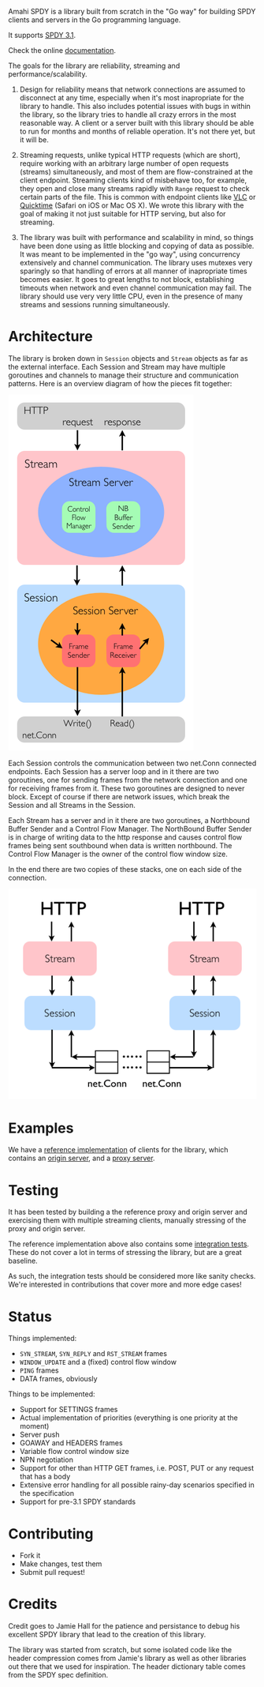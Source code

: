 Amahi SPDY is a library built from scratch in the "Go way" for building SPDY clients and servers in the Go programming language.

It supports [SPDY 3.1](http://www.chromium.org/spdy/spdy-protocol/spdy-protocol-draft3-1).

Check the online [documentation](http://godoc.org/github.com/amahi/spdy).

The goals for the library are reliability, streaming and performance/scalability.

1) Design for reliability means that network connections are assumed to disconnect at any time, especially when it's most inapropriate for the library to handle. This also includes potential issues with bugs in within the library, so the library tries to handle all crazy errors in the most reasonable way. A client or a server built with this library should be able to run for months and months of reliable operation. It's not there yet, but it will be.

2) Streaming requests, unlike typical HTTP requests (which are short), require working with an arbitrary large number of open requests (streams) simultaneously, and most of them are flow-constrained at the client endpoint. Streaming clients kind of misbehave too, for example, they open and close many streams rapidly with `Range` request to check certain parts of the file. This is common with endpoint clients like [VLC](https://videolan.org/vlc/) or [Quicktime](https://www.apple.com/quicktime/) (Safari on iOS or Mac OS X). We wrote this library with the goal of making it not just suitable for HTTP serving, but also for streaming.

3) The library was built with performance and scalability in mind, so things have been done using as little blocking and copying of data as possible. It was meant to be implemented in the "go way", using concurrency extensively and channel communication. The library uses mutexes very sparingly so that handling of errors at all manner of inapropriate times becomes easier. It goes to great lengths to not block, establishing timeouts when network and even channel communication may fail. The library should use very very little CPU, even in the presence of many streams and sessions running simultaneously.

Architecture
============

The library is broken down in `Session` objects and `Stream` objects as far as the external interface. Each Session and Stream may have multiple goroutines and channels to manage their structure and communication patterns. Here is an overview diagram of how the pieces fit together:

![SPDY Library Architecture](img/spdy-arch.png)

Each Session controls the communication between two net.Conn connected endpoints. Each Session has a server loop and in it there are two goroutines, one for sending frames from the network connection and one for receiving frames from it. These two goroutines are designed to never block. Except of course if there are network issues, which break the Session and all Streams in the Session.

Each Stream has a server and in it there are two goroutines, a Northbound Buffer Sender and a Control Flow Manager. The NorthBound Buffer Sender is in charge of writing data to the http response and causes control flow frames being sent southbound when data is written northbound. The Control Flow Manager is the owner of the control flow window size.

In the end there are two copies of these stacks, one on each side of the connection.

![HTTP and SPDY](img/end-to-end-http.png)

Examples
========

We have a [reference implementation](https://github.com/amahi/spdy-proxy) of clients for the library, which contains an [origin server](https://github.com/amahi/spdy-proxy/blob/master/src/c/c.go), and a [proxy server](https://github.com/amahi/spdy-proxy/blob/master/src/p/p.go).

Testing
=======

It has been tested by building a the reference proxy and origin server and exercising them with multiple streaming clients, manually stressing of the proxy and origin server.

The reference implementation above also contains some [integration tests](https://github.com/amahi/spdy-proxy/tree/master/integration-tests). These do not cover a lot in terms of stressing the library, but are a great baseline.

As such, the integration tests should be considered more like sanity checks. We're interested in contributions that cover more and more edge cases!

Status
======

Things implemented:
 * `SYN_STREAM`, `SYN_REPLY` and `RST_STREAM` frames
 * `WINDOW_UPDATE` and a (fixed) control flow window
 * `PING` frames
 * DATA frames, obviously

Things to be implemented:
 * Support for SETTINGS frames
 * Actual implementation of priorities (everything is one priority at the moment)
 * Server push
 * GOAWAY and HEADERS frames
 * Variable flow control window size
 * NPN negotiation
 * Support for other than HTTP GET frames, i.e. POST, PUT or any request that has a body
 * Extensive error handling for all possible rainy-day scenarios specified in the specification
 * Support for pre-3.1 SPDY standards

Contributing
============

* Fork it
* Make changes, test them
* Submit pull request!

Credits
=======

Credit goes to Jamie Hall for the patience and persistance to debug his excellent SPDY library that lead to the creation of this library.

The library was started from scratch, but some isolated code like the header compression comes from Jamie's library as well as other libraries out there that we used for inspiration. The header dictionary table comes from the SPDY spec definition.

